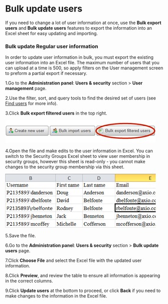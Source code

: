 # Bulk update users



If you need to change a lot of user information at once, use the **Bulk export users** and **Bulk update users** features to export the information into an Excel sheet for easy updating and importing.

### Bulk update Regular user information

In order to update user information in bulk, you must export the existing user information into an Excel file. The maximum number of users that you can upload at a time is 500, so apply filters on the User management screen to preform a partial export if necessary.

1.Go to the **Administration panel**: **Users & security** section &gt; **User management** page.

2.Use the filter, sort, and query tools to find the desired set of users \(see [Find users](find-users.md) for more info\).

3.Click **Bulk export filtered users** in the top right.

![](../../.gitbook/assets/2%20%2851%29.png)

4.Open the file and make edits to the user information in Excel. You can switch to the Security Groups Excel sheet to view user membership in security groups, however this sheet is read-only - you cannot make changes to the security group membership via this sheet.

![](../../.gitbook/assets/3%20%2811%29.png)



5.Save the file.

6.Go to the **Administration panel**: **Users & security** section &gt; **Bulk update users** page.

7.Click **Choose File** and select the Excel file with the updated user information.

8.Click **Preview**, and review the table to ensure all information is appearing in the correct columns.

9.Click **Update users** at the bottom to proceed, or click **Back** if you need to make changes to the information in the Excel file.

